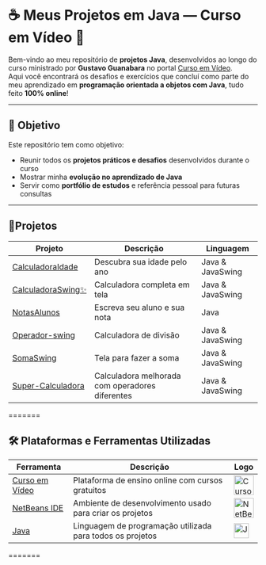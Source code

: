 # ☕ Meus Projetos em Java — Curso em Vídeo 🧠

Bem-vindo ao meu repositório de **projetos Java**, desenvolvidos ao longo do curso ministrado por **Gustavo Guanabara** no portal [Curso em Vídeo](https://www.cursoemvideo.com/).  
Aqui você encontrará os desafios e exercícios que concluí como parte do meu aprendizado em **programação orientada a objetos com Java**, tudo feito **100% online**!

---

## 🎯 Objetivo

Este repositório tem como objetivo:

- Reunir todos os **projetos práticos e desafios** desenvolvidos durante o curso
- Mostrar minha **evolução no aprendizado de Java**
- Servir como **portfólio de estudos** e referência pessoal para futuras consultas

---

## 📝Projetos

| Projeto | Descrição | Linguagem |
|---------|-----------|-----------|
| [CalculadoraIdade](https://github.com/Iago456/ProjetosCursoJava/tree/main/CalculadoraIdade#readme) | Descubra sua idade pelo ano | Java & JavaSwing |
| [CalculadoraSwing✨](https://github.com/Iago456/ProjetosCursoJava/tree/main/Calculadoraswing#readme) | Calculadora completa em tela | Java & JavaSwing |
| [NotasAlunos](https://github.com/Iago456/ProjetosCursoJava/tree/main/Notasalunos#readme) | Escreva seu aluno e sua nota | Java |
| [Operador-swing](https://github.com/Iago456/ProjetosCursoJava/tree/main/Operador-swing#readme) | Calculadora de divisão | Java & JavaSwing |
| [SomaSwing](https://github.com/Iago456/ProjetosCursoJava/tree/main/Somaswing#readme) | Tela para fazer a soma | Java & JavaSwing |
| [Super-Calculadora](https://github.com/Iago456/ProjetosCursoJava/tree/main/Super-Calculadora#readme) | Calculadora melhorada com operadores diferentes| Java & JavaSwing |

=======

## 🛠️ Plataformas e Ferramentas Utilizadas

| Ferramenta | Descrição | Logo |
|------------|-----------|------|
| [Curso em Vídeo](https://www.cursoemvideo.com/) | Plataforma de ensino online com cursos gratuitos | <img src="https://www.cursoemvideo.com/wp-content/uploads/2022/01/logo-cursoemvideo-branca.png" alt="Curso em Vídeo" width="40"/> |
| [NetBeans IDE](https://netbeans.apache.org/) | Ambiente de desenvolvimento usado para criar os projetos | <img src="https://upload.wikimedia.org/wikipedia/commons/9/98/Apache_NetBeans_Logo.svg" alt="NetBeans" width="40"/> |
| [Java](https://www.oracle.com/java/) | Linguagem de programação utilizada para todos os projetos | <img src="https://upload.wikimedia.org/wikipedia/en/3/30/Java_programming_language_logo.svg" alt="Java" width="30"/> |


=======

